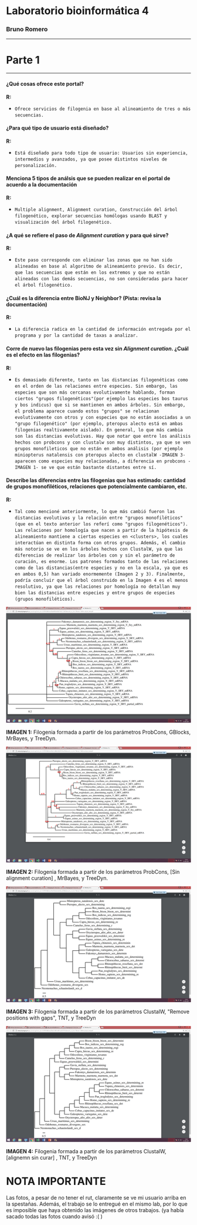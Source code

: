 # Laboratorio bioinformática 4


### Bruno Romero


-----



# Parte 1



----



#### ¿Qué cosas ofrece este portal? 


__R:__


+ `Ofrece servicios de filogenia en base al alineamiento de tres o más secuencias.  `



#### ¿Para qué tipo de usuario está diseñado?


__R:__


+ `Está diseñado para todo tipo de usuario: Usuarios sin experiencia, intermedios y avanzados, ya que posee distintos niveles de personalización. `


#### Menciona 5 tipos de análsis que se pueden realizar en el portal de acuerdo a la documentación


__R:__


+ `Multiple alignment, Alignment curation, Construcción del árbol filogenético, explorar secuencias homólogas usando BLAST y visualización del árbol filogenético. `



#### ¿A qué se refiere el paso de *Alignment curation* y para qué sirve?


__R:__



+ `Este paso corresponde con eliminar las zonas que no han sido alineadas en base al algoritmo de alineamiento previo. Es decir, que las secuencias que están en los extremos y que no están alineadas con las demás secuencias, no son consideradas para hacer el árbol filogenético. `




#### ¿Cuál es la diferencia entre BioNJ y Neighbor? (Pista: revisa la documentación)



__R:__



+ `La diferencia radica en la cantidad de información entregada por el programa y por la cantidad de taxas a analizar.`




#### Corre de nuevo las filogenias pero esta vez sin *Alignment curation*. ¿Cuál es el efecto en las filogenias?



__R:__




+ `Es demasiado diferente, tanto en las distancias filogenéticas como en el orden de las relaciones entre especies. Sin embargo, las especies que son más cercanas evolutivamente hablando, forman ciertos "grupos filogenéticos"(por ejemplo las especies bos taurus y bos indicus) que si se mantienen en ambos árboles. Sin embargo, el problema aparece cuando estos "grupos" se relacionan evolutivamente con otros y con especies que no están asociadas a un "grupo filogenético" (por ejemplo, pteropus alecto está en ambas filogenias realtivamente aislado). En general, lo que más cambia son las distancias evolutivas. Hay que notar que entre los análisis hechos con probcons y con clustalw son muy distintos, ya que se ven grupos monofileticos que no están en ambos análisis (por ejemplo miniopterus natalensis con pteropus alecto en clustalW -IMAGEN 3- aparecen como especies muy relacionadas, a diferencia en probcons -IMAGEN 1- se ve que están bastante distantes entre sí. `



#### Describe las diferencias entre las filogenias que has estimado: cantidad de grupos monofiléticos, relaciones que potencialmente cambiaron, etc.



__R:__



+ `Tal como mencioné anteriormente, lo que más cambió fueron las distancias evolutivas y la relación entre "grupos monofiléticos" (que en el texto anterior los referí como "grupos filogenéticos"). Las relaciones por homología que nacen a partir de la hipótesis de alineamiento mantiene a ciertas especies en <clusters>, los cuales interactúan en distinta forma con otros grupos. Además, el cambio más notorio se ve en los árboles hechos con ClustalW, ya que las diferencias de realizar los árboles con y sin el parámetro de curación, es enorme. Los patrones formados tanto de las relaciones como de las distancias(entre especies y no en la escala, ya que es en ambos 0,5) han variado enormemente (Imagen 2 y 3). Finalmente, podría concluir que el árbol construido en la Imagen 4 es el menos resolutivo, ya que las relaciones por homología no detallan muy bien las distancias entre especies y entre grupos de especies (grupos monofiléticos). `





![Gblocks](https://github.com/CapitanFlint/Laboratorio-bioinfo-4/blob/master/foto%201%20gblocks.png)




__IMAGEN 1:__  Filogenia formada a partir de los parámetros ProbCons, GBlocks, MrBayes, y TreeDyn.




![sincurationprobcon](https://github.com/CapitanFlint/Laboratorio-bioinfo-4/blob/master/foto%202%20probcons%20sin%20curation.png)



__IMAGEN 2:__ Filogenia formada a partir de los parámetros ProbCons, [Sin alignment curation] , MrBayes, y TreeDyn.




![foto3clustalw](https://github.com/CapitanFlint/Laboratorio-bioinfo-4/blob/master/foto3clustalw.png)




__IMAGEN 3:__ Filogenia formada a partir de los parámetros ClustalW, "Remove positions with gaps", TNT, y TreeDyn




![foto4custalwsincurrar](https://github.com/CapitanFlint/Laboratorio-bioinfo-4/blob/master/foto4clustalwsincurar.png)




__IMAGEN 4:__ Filogenia formada a partir de los parámetros ClustalW, [alignemn sin curar] , TNT, y TreeDyn





# NOTA IMPORTANTE


Las fotos, a pesar de no tener el rut, claramente se ve mi usuario arriba en la spestañas. Además, el trabajo se lo entregué en el mismo lab, por lo que es imposible que haya obtenido las imágenes de otros trabajos.
(ya había sacado todas las fotos cuando avisó :( )
